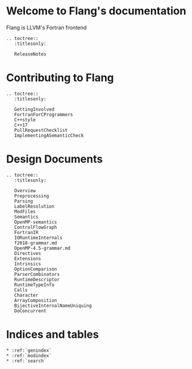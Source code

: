 # Welcome to Flang's documentation

Flang is LLVM's Fortran frontend

```eval_rst
.. toctree::
   :titlesonly:

   ReleaseNotes
```

# Contributing to Flang

```eval_rst
.. toctree::
   :titlesonly:

   GettingInvolved
   FortranForCProgrammers
   C++style
   C++17
   PullRequestChecklist
   ImplementingASemanticCheck
```

# Design Documents

```eval_rst
.. toctree::
   :titlesonly:

   Overview
   Preprocessing
   Parsing
   LabelResolution
   ModFiles
   Semantics
   OpenMP-semantics
   ControlFlowGraph
   FortranIR
   IORuntimeInternals
   f2018-grammar.md
   OpenMP-4.5-grammar.md
   Directives
   Extensions
   Intrinsics
   OptionComparison
   ParserCombinators
   RuntimeDescriptor
   RuntimeTypeInfo
   Calls
   Character
   ArrayComposition
   BijectiveInternalNameUniquing
   DoConcurrent
```

# Indices and tables

```eval_rst
* :ref:`genindex`
* :ref:`modindex`
* :ref:`search`
```
